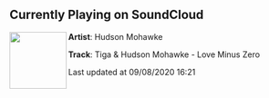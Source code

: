 ## Currently Playing on SoundCloud

[<img align="left" width="100" src="https://i1.sndcdn.com/artworks-jJtkp88MnjzdMyI9-xBceyg-t50x50.jpg">](https://soundcloud.com/hudsonmohawke/tiga-hudson-mohawke-love-minus-zero)

**Artist**: Hudson Mohawke 

**Track**: Tiga & Hudson Mohawke - Love Minus Zero

Last updated at 09/08/2020 16:21
